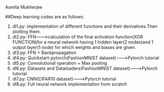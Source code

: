 Asmita Mukherjee

##Deep learning codes are as follows:
1. dl1.py: implementation of different functions and their derivatives.Then plotting them.
2. dl2.py: FFN--->calculation of the final activation function(XOR FUNCTION)for a neural network having 1 hidden layer(2 nodes)and 1 output layer(1 node) for which weights and biases are given.
3. dl3.py: FFN + Backpropagation
4. dl4.py: Quickstart-pytorch(FashionMNIST dataset)--->Pytorch tutorial
5. dl5.py: Convolutional operation + Max pooling
6. dl6.py: Datasets and Dataloaders(FashionMNIST dataset)--->Pytorch tutorial
7. dl7.py: CNN(CIFAR10 dataset)--->Pytorch tutorial
8. dl8.py: Full neural network implementation from scratch
